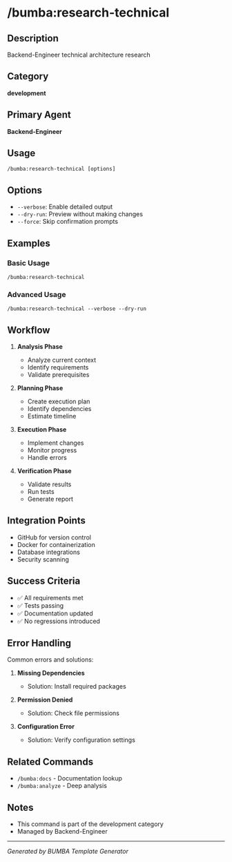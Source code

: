 # /bumba:research-technical

## Description
Backend-Engineer technical architecture research

## Category
**development**

## Primary Agent
**Backend-Engineer**

## Usage
```
/bumba:research-technical [options]
```

## Options
- `--verbose`: Enable detailed output
- `--dry-run`: Preview without making changes
- `--force`: Skip confirmation prompts

## Examples

### Basic Usage
```
/bumba:research-technical
```

### Advanced Usage
```
/bumba:research-technical --verbose --dry-run
```

## Workflow

1. **Analysis Phase**
   - Analyze current context
   - Identify requirements
   - Validate prerequisites

2. **Planning Phase**
   - Create execution plan
   - Identify dependencies
   - Estimate timeline

3. **Execution Phase**
   - Implement changes
   - Monitor progress
   - Handle errors

4. **Verification Phase**
   - Validate results
   - Run tests
   - Generate report

## Integration Points

- GitHub for version control
- Docker for containerization
- Database integrations
- Security scanning

## Success Criteria

- ✅ All requirements met
- ✅ Tests passing
- ✅ Documentation updated
- ✅ No regressions introduced

## Error Handling

Common errors and solutions:

1. **Missing Dependencies**
   - Solution: Install required packages
   
2. **Permission Denied**
   - Solution: Check file permissions
   
3. **Configuration Error**
   - Solution: Verify configuration settings

## Related Commands

- `/bumba:docs` - Documentation lookup
- `/bumba:analyze` - Deep analysis

## Notes

- This command is part of the development category
- Managed by Backend-Engineer


---
*Generated by BUMBA Template Generator*
